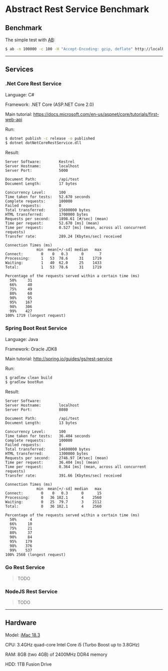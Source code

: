 # Abstract Rest Service Benchmark

## Benchmark

The simple test with [AB](https://httpd.apache.org/docs/2.4/programs/ab.html):

```bash
$ ab -n 100000 -c 100 -H "Accept-Encoding: gzip, deflate" http://localhost:$PORT/api/test
```

---

## Services

### .Net Core Rest Service

Language: C#

Framework: .NET Core (ASP.NET Core 2.0)

Main tutorial: https://docs.microsoft.com/en-us/aspnet/core/tutorials/first-web-api

Run:

```bash
$ dotnet publish -c release -o published
$ dotnet dotNetCoreRestService.dll
```

Result:

```
Server Software:        Kestrel
Server Hostname:        localhost
Server Port:            5000

Document Path:          /api/test
Document Length:        17 bytes

Concurrency Level:      100
Time taken for tests:   52.670 seconds
Complete requests:      100000
Failed requests:        0
Total transferred:      15600000 bytes
HTML transferred:       1700000 bytes
Requests per second:    1898.61 [#/sec] (mean)
Time per request:       52.670 [ms] (mean)
Time per request:       0.527 [ms] (mean, across all concurrent requests)
Transfer rate:          289.24 [Kbytes/sec] received

Connection Times (ms)
              min  mean[+/-sd] median   max
Connect:        0    0   0.3      0       7
Processing:     1   53  78.6     31    1719
Waiting:        1   40  62.0     25    1433
Total:          1   53  78.6     31    1719

Percentage of the requests served within a certain time (ms)
  50%     31
  66%     40
  75%     49
  80%     60
  90%     95
  95%    167
  98%    306
  99%    427
100% 1719 (longest request)
```

### Spring Boot Rest Service

Language: Java

Framework: Oracle JDK8

Main tutorial: http://spring.io/guides/gs/rest-service

Run:

```bash
$ gradlew clean build
$ gradlew bootRun
```

Result:

```
Server Software:
Server Hostname:        localhost
Server Port:            8080

Document Path:          /api/test
Document Length:        13 bytes

Concurrency Level:      100
Time taken for tests:   36.404 seconds
Complete requests:      100000
Failed requests:        0
Total transferred:      14600000 bytes
HTML transferred:       1300000 bytes
Requests per second:    2746.97 [#/sec] (mean)
Time per request:       36.404 [ms] (mean)
Time per request:       0.364 [ms] (mean, across all concurrent requests)
Transfer rate:          391.66 [Kbytes/sec] received

Connection Times (ms)
              min  mean[+/-sd] median   max
Connect:        0    0   0.3      0      15
Processing:     0   36 102.1      4    2560
Waiting:        0   25  79.7      3    2112
Total:          0   36 102.1      4    2560

Percentage of the requests served within a certain time (ms)
  50%      4
  66%     10
  75%     21
  80%     37
  90%     84
  95%    179
  98%    376
  99%    537
100% 2560 (longest request)
```

### Go Rest Service

> TODO

### NodeJS Rest Service

> TODO

---

## Hardware

Model: [iMac 18.3](https://support.apple.com/kb/SP760)

CPU: 3.4GHz quad-core Intel Core i5 (Turbo Boost up to 3.8GHz)

RAM: 8GB (two 4GB) of 2400MHz DDR4 memory

HDD: 1TB Fusion Drive
